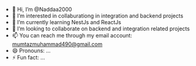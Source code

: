 - 👋 Hi, I’m @Naddaa2000
- 👀 I’m interested in collaburationg in integration and backend projects
- 🌱 I’m currently learning NestJs and ReactJs
- 💞️ I’m looking to collaborate on backend and integration related projects
- 📫 You can reach me through my email account: mumtazmuhammad490@gmail.com
- 😄 Pronouns: ...
- ⚡ Fun fact: ... 

<!---
Naddaa2000/Naddaa2000 is a ✨ special ✨ repository because its `README.md` (this file) appears on your GitHub profile.
You can click the Preview link to take a look at your changes.
--->
